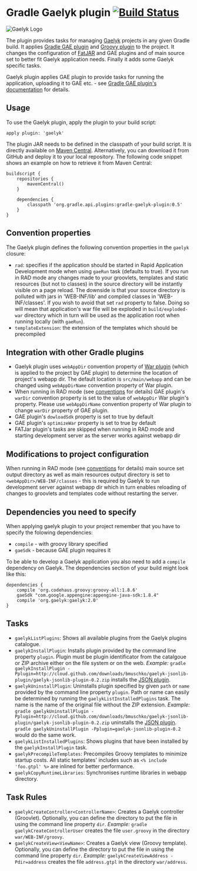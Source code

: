 # Gradle Gaelyk plugin [![Build Status](https://buildhive.cloudbees.com/job/bmuschko/job/gradle-gaelyk-plugin/badge/icon)](https://buildhive.cloudbees.com/job/bmuschko/job/gradle-gaelyk-plugin/)

![Gaelyk Logo](http://d.hatena.ne.jp/images/keyword/283651.png)

The plugin provides tasks for managing [Gaelyk](http://gaelyk.appspot.com/) projects in any given Gradle build. It applies
[Gradle GAE plugin](https://github.com/bmuschko/gradle-gae-plugin) and 
[Groovy plugin](http://www.gradle.org/docs/current/userguide/groovy_plugin.html) to the project. It changes the 
configuration of [FatJAR](https://github.com/musketyr/gradle-fatjar-plugin) and GAE plugins and of main source set 
to better fit Gaelyk application needs. Finally it adds some Gaelyk specific tasks.

Gaelyk plugin applies GAE plugin to provide tasks for running the application, uploading it to GAE etc. - see
[Gradle GAE plugin's documentation](https://github.com/bmuschko/gradle-gae-plugin) for details.


## Usage

To use the Gaelyk plugin, apply the plugin to your build script:

    apply plugin: 'gaelyk'

The plugin JAR needs to be defined in the classpath of your build script. It is directly available on
[Maven Central](http://search.maven.org/#search%7Cgav%7C1%7Cg%3A%22org.gradle.api.plugins%22%20AND%20a%3A%22gradle-gaelyk-plugin%22).
Alternatively, you can download it from GitHub and deploy it to your local repository. The following code snippet shows an example on how to retrieve
it from Maven Central:

    buildscript {
        repositories {
            mavenCentral()
        }

        dependencies {
            classpath 'org.gradle.api.plugins:gradle-gaelyk-plugin:0.5'
        }
    }

## Convention properties

The Gaelyk plugin defines the following convention properties in the `gaelyk` closure:

* `rad`: specifies if the application should be started in Rapid Application Development mode when using `gaeRun` task (defaults to true).
 If you run in RAD mode any changes made to your groovlets, templates and static resources (but not to classes) in the source directory will be
 instantly visible on a page reload. The downside is that your source directory is polluted with jars in 'WEB-INF/lib' and compiled
 classes in 'WEB-INF/classes'. If you wish to avoid that set `rad` property to false. Doing so will mean that application's war
 file will be exploded in `build/exploded-war` directory which in turn will be used as the application root when running locally (with `gaeRun`).
* `templateExtension`: the extension of the templates which should be precompiled

## Integration with other Gradle plugins
* Gaelyk plugin uses `webAppDir` convention property of [War plugin](http://gradle.org/docs/current/userguide/war_plugin.html)
(which is applied to the project by GAE plugin) to determine the location of project's webapp dir. The default location 
is `src/main/webapp` and can be changed using `webAppDirName` convention property of War plugin.
* When running in RAD mode (see [conventions](#convention-properties) for details) GAE plugin's `warDir` convention property is set to the value of
`webAppDir` War plugin's property. Please use `webAppDirName` convention property of War plugin to change `warDir` property of GAE plugin.
* GAE plugin's `dowloadSdk` property is set to true by default
* GAE plugin's `optimizeWar` property is set to true by default
* FATJar plugin's tasks are skipped when running in RAD mode and starting development server as the server works against webapp dir

## Modifications to project configuration
When running in RAD mode (see [conventions](#convention-properties) for details) main source set output directory as well as
main resources output directory is set to `<webAppDir>/WEB-INF/classes` - this is required by Gaelyk to run development server
against webapp dir which in turn enables reloading of changes to groovlets and templates code without restarting the server.

## Dependencies you need to specify
When applying gaelyk plugin to your project remember that you have to specify the folowing dependencies:
* `compile` - with groovy library specified
* `gaeSdk` - because GAE plugin requires it

To be able to develop a Gaelyk application you also need to add a `compile` dependency on Gaelyk. The dependencies
section of your build might look like this:

    dependencies {
        compile 'org.codehaus.groovy:groovy-all:1.8.6'
        gaeSdk "com.google.appengine:appengine-java-sdk:1.8.4"
        compile 'org.gaelyk:gaelyk:2.0'
    }

## Tasks
* `gaelykListPlugins`: Shows all available plugins from the Gaelyk plugins catalogue.
* `gaelykInstallPlugin`: Installs plugin provided by the command line property `plugin`. Plugin must be plugin identificator from the catalgoue or ZIP
archive either on the file system or on the web.
 _Example:_ `gradle gaelykInstallPlugin -Pplugin=http://cloud.github.com/downloads/bmuschko/gaelyk-jsonlib-plugin/gaelyk-jsonlib-plugin-0.2.zip`
installs the [JSON plugin](https://github.com/bmuschko/gaelyk-jsonlib-plugin).
* `gaelykUninstallPlugin`: Uninstalls plugin specified by given `path` or `name` provided by the
 command line property `plugin`. Path or name can easily be determined by running the `gaelykListInstalledPlugins` task.
 The name is the name of the original file without the ZIP extension.
 _Example:_ `gradle gaelykUninstallPlugin -Pplugin=http://cloud.github.com/downloads/bmuschko/gaelyk-jsonlib-plugin/gaelyk-jsonlib-plugin-0.2.zip`
uninstalls the [JSON plugin](https://github.com/bmuschko/gaelyk-jsonlib-plugin). `gradle gaelykUninstallPlugin -Pplugin=gaelyk-jsonlib-plugin-0.2` would do the same work.
* `gaelykListInstalledPlugins`: Shows plugins that have been installed by the `gaelykInstallPlugin` task.
* `gaelykPrecompileTemplates`: Precompiles Groovy templates to minimize startup costs. All static templates' includes such as `<% include 'foo.gtpl' %>` are inlined for better performance.
* `gaelykCopyRuntimeLibraries`: Synchronises runtime libraries in webapp directory.

## Task Rules

* `gaelykCreateController<ControllerName>`: Creates a Gaelyk controller (Groovlet). Optionally, you can define the directory
to put the file in using the command line property `dir`. _Example:_ `gradle gaelykCreateControllerUser` creates the file
`user.groovy` in the directory `war/WEB-INF/groovy`.
* `gaelykCreateView<ViewName>`: Creates a Gaelyk view (Groovy template). Optionally, you can define the directory
to put the file in using the command line property `dir`. _Example:_ `gaelykCreateViewAddress -Pdir=address` creates the file
`address.gtpl` in the directory `war/address`.
